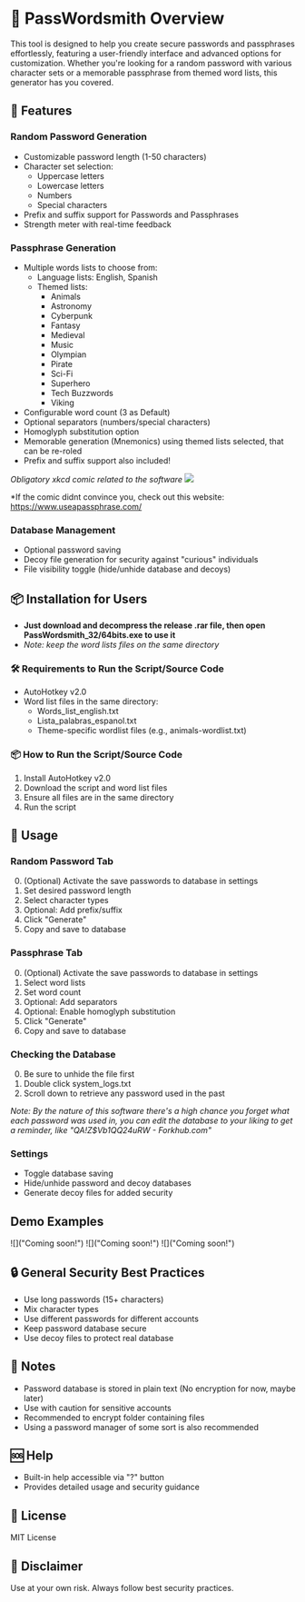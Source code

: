 # 🔐 PassWordsmith Overview
This tool is designed to help you create secure passwords and passphrases effortlessly, featuring a user-friendly interface and advanced options for customization. Whether you're looking for a random password with various character sets or a memorable passphrase from themed word lists, this generator has you covered.

## 🌟 Features

### Random Password Generation
- Customizable password length (1-50 characters)
- Character set selection:
  * Uppercase letters
  * Lowercase letters
  * Numbers
  * Special characters
- Prefix and suffix support for Passwords and Passphrases
- Strength meter with real-time feedback

### Passphrase Generation
- Multiple words lists to choose from:
  * Language lists: English, Spanish
  * Themed lists: 
    - Animals
    - Astronomy
    - Cyberpunk
    - Fantasy
    - Medieval
    - Music
    - Olympian
    - Pirate
    - Sci-Fi
    - Superhero
    - Tech Buzzwords
    - Viking
- Configurable word count (3 as Default)
- Optional separators (numbers/special characters)
- Homoglyph substitution option
- Memorable generation (Mnemonics) using themed lists selected, that can be re-roled
- Prefix and suffix support also included!

*Obligatory xkcd comic related to the software*
*![](https://imgs.xkcd.com/comics/password_strength.png)*

*If the comic didnt convince you, check out this website: <https://www.useapassphrase.com/>

### Database Management
- Optional password saving
- Decoy file generation for security against "curious" individuals
- File visibility toggle (hide/unhide database and decoys)

## 📦 Installation for Users
- **Just download and decompress the release .rar file, then open PassWordsmith_32/64bits.exe to use it**
- *Note: keep the word lists files on the same directory*

### 🛠 Requirements to Run the Script/Source Code
- AutoHotkey v2.0
- Word list files in the same directory:
  * Words_list_english.txt
  * Lista_palabras_espanol.txt
  * Theme-specific wordlist files (e.g., animals-wordlist.txt)

### 📦 How to Run the Script/Source Code
1. Install AutoHotkey v2.0
2. Download the script and word list files
3. Ensure all files are in the same directory
4. Run the script

## 🚀 Usage

### Random Password Tab
0. (Optional) Activate the save passwords to database in settings
1. Set desired password length
2. Select character types
3. Optional: Add prefix/suffix
4. Click "Generate"
5. Copy and save to database

### Passphrase Tab
0. (Optional) Activate the save passwords to database in settings
1. Select word lists
2. Set word count
3. Optional: Add separators
4. Optional: Enable homoglyph substitution
5. Click "Generate"
6. Copy and save to database

### Checking the Database
0. Be sure to unhide the file first
1. Double click system_logs.txt
2. Scroll down to retrieve any password used in the past

*Note: By the nature of this software there's a high chance you forget what each password was used in,*
*you can edit the database to your liking to get a reminder, like "QA!Z$Vb1QQ24uRW - Forkhub.com"*

### Settings
- Toggle database saving
- Hide/unhide password and decoy databases
- Generate decoy files for added security

## Demo Examples

![]("Coming soon!")
![]("Coming soon!")
![]("Coming soon!")

## 🔒 General Security Best Practices
- Use long passwords (15+ characters)
- Mix character types
- Use different passwords for different accounts
- Keep password database secure
- Use decoy files to protect real database

## 📝 Notes
- Password database is stored in plain text (No encryption for now, maybe later)
- Use with caution for sensitive accounts
- Recommended to encrypt folder containing files
- Using a password manager of some sort is also recommended

## 🆘 Help
- Built-in help accessible via "?" button
- Provides detailed usage and security guidance

## 📄 License
MIT License

## 🌈 Disclaimer
Use at your own risk. Always follow best security practices.
